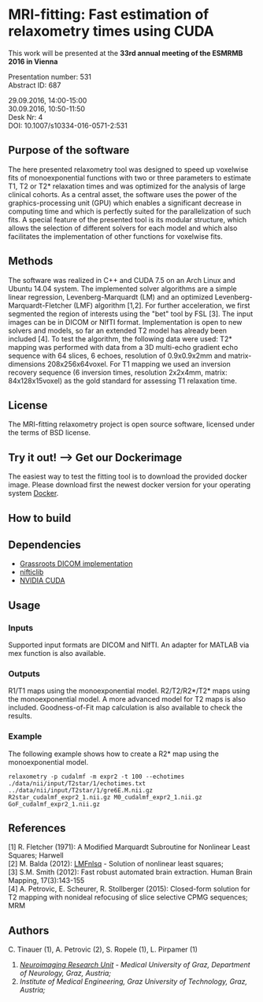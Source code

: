# MRI-fitting: Fast estimation of relaxometry times using CUDA
This work will be presented at the **33rd annual meeting of the ESMRMB 2016 in Vienna** <br>

Presentation number: 531 <br>
Abstract ID: 687

29.09.2016, 14:00-15:00<br>
30.09.2016, 10:50-11:50<br>
Desk Nr: 4<br>
DOI: 10.1007/s10334-016-0571-2:531

## Purpose of the software
The here presented relaxometry tool was designed to speed up voxelwise fits of monoexponential functions with two or three parameters to estimate T1, T2 or T2* relaxation times and was optimized for the analysis of large clinical cohorts. As a central asset, the software uses the power of the graphics-processing unit (GPU) which enables a significant decrease in computing time and which is perfectly suited for the parallelization of such fits. A special feature of the presented tool is its modular structure, which allows the selection of different solvers for each model and which also facilitates the implementation of other functions for voxelwise fits. 

## Methods
The software was realized in C++ and CUDA 7.5 on an Arch Linux and Ubuntu 14.04 system. The implemented solver algorithms are a simple linear regression, Levenberg-Marquardt (LM) and an optimized Levenberg-Marquardt-Fletcher (LMF) algorithm [1,2]. For further acceleration, we first segmented the region of interests using the "bet" tool by FSL [3]. The input images can be in DICOM or NIfTI format.  Implementation is open to new solvers and models, so far an extended T2 model has already been included [4]. To test the algorithm, the following data were used: T2* mapping was performed with data from a 3D multi-echo gradient echo sequence with 64 slices, 6 echoes, resolution of 0.9x0.9x2mm and matrix-dimensions 208x256x64voxel. For T1 mapping we used an inversion recovery sequence (6 inversion times, resolution 2x2x4mm, matrix: 84x128x15voxel) as the gold standard for assessing T1 relaxation time. 


## License
The MRI-fitting relaxometry project is open source software, licensed under the terms of BSD license.

## Try it out! --> Get our Dockerimage
The easiest way to test the fitting tool is to download the provided docker image. Please download first the newest docker version for your operating system [Docker](https://www.docker.com/). 


## How to build

## Dependencies
- [Grassroots DICOM implementation](https://sourceforge.net/projects/gdcm/)
- [nifticlib](https://sourceforge.net/projects/niftilib/files/nifticlib/)
- [NVIDIA CUDA](https://developer.nvidia.com/cuda-zone)


## Usage
### Inputs
Supported input formats are DICOM and NIfTI. An adapter for MATLAB via mex function is also available.
### Outputs
R1/T1 maps using the monoexponential model. R2/T2/R2\*/T2\* maps using the monoexponential model. A more advanced model for T2 maps is also included. Goodness-of-Fit map calculation is also available to check the results.
### Example
The following example shows how to create a R2* map using the monoexponential model.

`relaxometry -p cudalmf -m expr2 -t 100 --echotimes ./data/nii/input/T2star/1/echotimes.txt ../data/nii/input/T2star/1/gre6E.M.nii.gz R2star_cudalmf_expr2_1.nii.gz M0_cudalmf_expr2_1.nii.gz GoF_cudalmf_expr2_1.nii.gz`


## References
[1]   R. Fletcher (1971): A Modified Marquardt Subroutine for Nonlinear Least Squares; Harwell<br>
[2]   M. Balda (2012): [LMFnlsq](http://de.mathworks.com/matlabcentral/fileexchange/17534-lmfnlsq-solution-of-nonlinear-least-squares) - Solution of nonlinear least squares; <br>
[3]   S.M. Smith (2012): Fast robust automated brain extraction. Human Brain Mapping, 17(3):143-155 <br>
[4]   A. Petrovic, E. Scheurer, R. Stollberger (2015): Closed-form solution for T2 mapping with nonideal refocusing of slice selective CPMG sequences; MRM <br>

## Authors
C. Tinauer (1), A. Petrovic (2), S. Ropele (1), L. Pirpamer (1) <br>
1) *[Neuroimaging Research Unit](http://www.neuroimaging.at) - Medical University of Graz, Department of Neurology, Graz, Austria;* <br>
2) *Institute of Medical Engineering, Graz University of Technology, Graz, Austria;*
